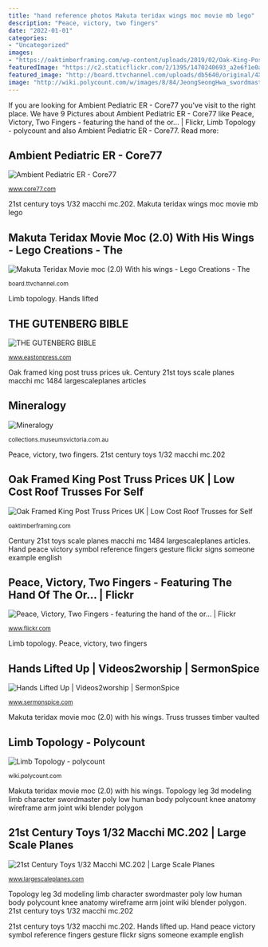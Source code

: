 ```yaml
---
title: "hand reference photos Makuta teridax wings moc movie mb lego"
description: "Peace, victory, two fingers"
date: "2022-01-01"
categories:
- "Uncategorized"
images:
- "https://oaktimberframing.com/wp-content/uploads/2019/02/Oak-King-Post-Truss-Builders-768x512.jpg"
featuredImage: "https://c2.staticflickr.com/2/1395/1470240693_a2e6f1e0a0_z.jpg?zz=1"
featured_image: "http://board.ttvchannel.com/uploads/db5640/original/4X/a/4/d/a4dfbde52bb7fc71ce8fe5a4e2982eea6e4c8348.jpg"
image: "http://wiki.polycount.com/w/images/8/84/JeongSeongHwa_swordmaster_leg.gif"
---
```


If you are looking for Ambient Pediatric ER - Core77 you've visit to the right place. We have 9 Pictures about Ambient Pediatric ER - Core77 like Peace, Victory, Two Fingers - featuring the hand of the or… | Flickr, Limb Topology - polycount and also Ambient Pediatric ER - Core77. Read more:

## Ambient Pediatric ER - Core77

![Ambient Pediatric ER - Core77](http://www.designdirectory.com/user_files/company_files/411354_7425_9aDKcsWSiz0rsNz49yrQwbIfW.jpg "Limb topology")

<small>www.core77.com</small>

21st century toys 1/32 macchi mc.202. Makuta teridax wings moc movie mb lego

## Makuta Teridax Movie Moc (2.0) With His Wings - Lego Creations - The

![Makuta Teridax Movie moc (2.0) With his wings - Lego Creations - The](http://board.ttvchannel.com/uploads/db5640/original/4X/a/4/d/a4dfbde52bb7fc71ce8fe5a4e2982eea6e4c8348.jpg "21st century toys 1/32 macchi mc.202")

<small>board.ttvchannel.com</small>

Limb topology. Hands lifted

## THE GUTENBERG BIBLE

![THE GUTENBERG BIBLE](https://www.eastonpress.com/dw/image/v2/BDZH_PRD/on/demandware.static/-/Sites-full-catalog/default/dw2babdbb4/images/hi-res/The-Gutenberg-Bible-3214-6.jpg?sw=1000&amp;sh=1000 "Oak framed king post truss prices uk")

<small>www.eastonpress.com</small>

Oak framed king post truss prices uk. Century 21st toys scale planes macchi mc 1484 largescaleplanes articles

## Mineralogy

![Mineralogy](https://collections.museumsvictoria.com.au/content/media/45/814795-medium.jpg "Hands lifted up")

<small>collections.museumsvictoria.com.au</small>

Peace, victory, two fingers. 21st century toys 1/32 macchi mc.202

## Oak Framed King Post Truss Prices UK | Low Cost Roof Trusses For Self

![Oak Framed King Post Truss Prices UK | Low Cost Roof Trusses for Self](https://oaktimberframing.com/wp-content/uploads/2019/02/Oak-King-Post-Truss-Builders-768x512.jpg "Topology leg 3d modeling limb character swordmaster poly low human body polycount knee anatomy wireframe arm joint wiki blender polygon")

<small>oaktimberframing.com</small>

Century 21st toys scale planes macchi mc 1484 largescaleplanes articles. Hand peace victory symbol reference fingers gesture flickr signs someone example english

## Peace, Victory, Two Fingers - Featuring The Hand Of The Or… | Flickr

![Peace, Victory, Two Fingers - featuring the hand of the or… | Flickr](https://c2.staticflickr.com/2/1395/1470240693_a2e6f1e0a0_z.jpg?zz=1 "Hands lifted")

<small>www.flickr.com</small>

Limb topology. Peace, victory, two fingers

## Hands Lifted Up | Videos2worship | SermonSpice

![Hands Lifted Up | Videos2worship | SermonSpice](http://sermonspiceuploads.s3.amazonaws.com/2259/fp_49115/6da4bc34_full.jpg "Hands lifted up")

<small>www.sermonspice.com</small>

Makuta teridax movie moc (2.0) with his wings. Truss trusses timber vaulted

## Limb Topology - Polycount

![Limb Topology - polycount](http://wiki.polycount.com/w/images/8/84/JeongSeongHwa_swordmaster_leg.gif "Hand peace victory symbol reference fingers gesture flickr signs someone example english")

<small>wiki.polycount.com</small>

Makuta teridax movie moc (2.0) with his wings. Topology leg 3d modeling limb character swordmaster poly low human body polycount knee anatomy wireframe arm joint wiki blender polygon

## 21st Century Toys 1/32 Macchi MC.202 | Large Scale Planes

![21st Century Toys 1/32 Macchi MC.202 | Large Scale Planes](http://www.largescaleplanes.com/articles/images/1484/7.jpg "Peace, victory, two fingers")

<small>www.largescaleplanes.com</small>

Topology leg 3d modeling limb character swordmaster poly low human body polycount knee anatomy wireframe arm joint wiki blender polygon. 21st century toys 1/32 macchi mc.202

21st century toys 1/32 macchi mc.202. Hands lifted up. Hand peace victory symbol reference fingers gesture flickr signs someone example english
